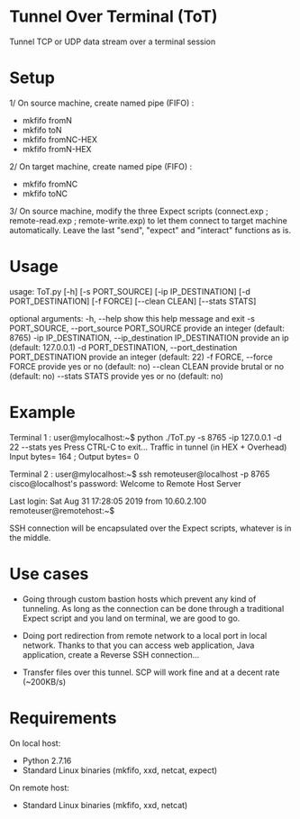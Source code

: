# Tunnel Over Terminal (ToT)
Tunnel TCP or UDP data stream over a terminal session

# Setup
1/ On source machine, create named pipe (FIFO) :
- mkfifo fromN
- mkfifo toN
- mkfifo fromNC-HEX
- mkfifo fromN-HEX

2/ On target machine, create named pipe (FIFO) :
- mkfifo fromNC
- mkfifo toNC

3/ On source machine, modify the three Expect scripts (connect.exp ; remote-read.exp ; remote-write.exp) to let them connect to target machine automatically. Leave the last "send", "expect" and "interact" functions as is.

# Usage

usage: ToT.py [-h] [-s PORT_SOURCE] [-ip IP_DESTINATION] [-d PORT_DESTINATION]
              [-f FORCE] [--clean CLEAN] [--stats STATS]

optional arguments:
  -h, --help            show this help message and exit
  -s PORT_SOURCE, --port_source PORT_SOURCE
                        provide an integer (default: 8765)
  -ip IP_DESTINATION, --ip_destination IP_DESTINATION
                        provide an ip (default: 127.0.0.1)
  -d PORT_DESTINATION, --port_destination PORT_DESTINATION
                        provide an integer (default: 22)
  -f FORCE, --force FORCE
                        provide yes or no (default: no)
  --clean CLEAN         provide brutal or no (default: no)
  --stats STATS         provide yes or no (default: no)

# Example

Terminal 1 : 
user@mylocalhost:~$ python ./ToT.py -s 8765 -ip 127.0.0.1 -d 22 --stats yes
Press CTRL-C to exit...
Traffic in tunnel (in HEX + Overhead)
Input bytes= 164 ; Output bytes= 0

Terminal 2 :
user@mylocalhost:~$ ssh remoteuser@localhost -p 8765
cisco@localhost's password:
Welcome to Remote Host Server

Last login: Sat Aug 31 17:28:05 2019 from 10.60.2.100
remoteuser@remotehost:~$

SSH connection will be encapsulated over the Expect scripts, whatever is in the middle.

# Use cases

- Going through custom bastion hosts which prevent any kind of tunneling. As long as the connection can be done through a traditional Expect script and you land on terminal, we are good to go.

- Doing port redirection from remote network to a local port in local network. Thanks to that you can access web application, Java application, create a Reverse SSH connection...

- Transfer files over this tunnel. SCP will work fine and at a decent rate (~200KB/s)

# Requirements

On local host:
- Python 2.7.16
- Standard Linux binaries (mkfifo, xxd, netcat, expect)

On remote host:
- Standard Linux binaries (mkfifo, xxd, netcat)
